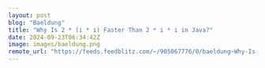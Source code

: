```yaml
---
layout: post
blog: "Baeldung"
title: "Why Is 2 * (i * i) Faster Than 2 * i * i in Java?"
date: 2024-09-23T06:34:42Z
image: images/baeldung.png
remote_url: "https://feeds.feedblitz.com/~/905067776/0/baeldung~Why-Is-i-i-Faster-Than-i-i-in-Java"
---
```

